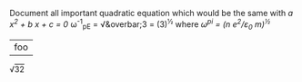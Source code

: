 Document all important quadratic equation 
which would be the same with *a x<sup>2</sup> + b x + c = 0* 
&omega;<sup>-1</sup><sub>pE</sub> = &radic;&overbar;3 = (3)<sup>&frac12;</sup>
where *&omega;<sup>pi</sup> = (n e<sup>2</sup>/&epsilon;<sub>0</sub> m)<sup>&frac12;*
<table><tr><td>
foo
</td></tr></table>
  
&radic;<span style="text-decoration: overline">32</span>

